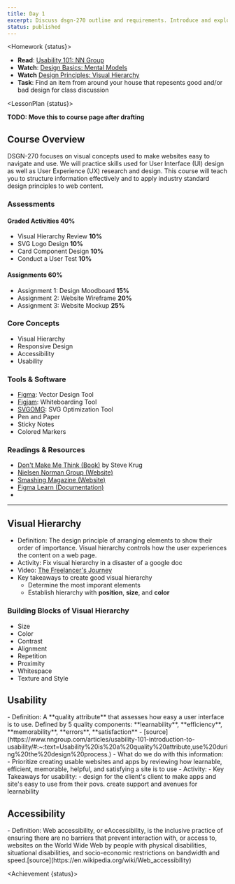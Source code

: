 ```yaml
---
title: Day 1
excerpt: Discuss dsgn-270 outline and requirements. Introduce and explore visual hierarchy in web design 
status: published
---
```


<script>
	import Homework from "$lib/components/Homework.svelte";
	import LessonPlan from "$lib/components/LessonPlan.svelte";
	import Achievement from "$lib/components/Achievement.svelte";
</script>

<Homework {status}>

- **Read**: [Usability 101: NN Group]()
- **Watch**: [Design Basics: Mental Models]()
- **Watch** [Design Principles: Visual Hierarchy](https://youtu.be/qZWDJqY27bw?si=rdCiKsAx7sken-QH)
- **Task**: Find an item from around your house that repesents good and/or bad design for class discussion

</Homework>

<LessonPlan {status}>

**TODO: Move this to course page after drafting**

<h2>Course Overview</h2>

DSGN-270 focuses on visual concepts used to make websites easy to navigate and use. We will practice skills used for User Interface (UI) design as well as User Experience (UX) research and design. This course will teach you to structure information effectively and to apply industry standard design principles to web content.

### Assessments

#### Graded Activities 40%
- Visual Hierarchy Review **10%**
- SVG Logo Design **10%**
- Card Component Design **10%**
- Conduct a User Test **10%**

#### Assignments 60%
- Assignment 1: Design Moodboard **15%**
- Assignment 2: Website Wireframe **20%**
- Assignment 3: Website Mockup  **25%**

### Core Concepts

- Visual Hierarchy
- Responsive Design
- Accessibility
- Usability

### Tools & Software
- [Figma](https://figma.com): Vector Design Tool
- [Figjam](https://www.figma.com/figjam/): Whiteboarding Tool
- [SVGOMG](https://jakearchibald.github.io/svgomg/): SVG Optimization Tool
- Pen and Paper
- Sticky Notes
- Colored Markers
### Readings & Resources
- [Don't Make Me Think (Book)](https://sensible.com/dont-make-me-think/) by Steve Krug
- [Nielsen Norman Group (Website)](https://www.nngroup.com/)
- [Smashing Magazine (Website)](https://www.smashingmagazine.com/)
- [Figma Learn (Documentation)](https://help.figma.com)
- 
---

<h2>Visual Hierarchy</h2>

- Definition: The design principle of arranging elements to show their order of importance. Visual hierarchy controls how the user experiences the content on a web page.
- Activity: Fix visual hierarchy in a disaster of a google doc
- Video: [The Freelancer's Journey](https://youtu.be/qZWDJqY27bw?si=rdCiKsAx7sken-QH)
- Key takeaways to create good visual hierarchy
	- Determine the most imporant elements
	- Establish hierarchy with **position**, **size**, and **color**

### Building Blocks of Visual Hierarchy
- Size
- Color
- Contrast
- Alignment
- Repetition
- Proximity
- Whitespace
- Texture and Style


<h2>Usability</h2>
	- Definition: A **quality attribute** that assesses how easy a user interface is to use. Defined by 5 quality components: **learnability**, **efficiency**, **memorability**, **errors**, **satisfaction**
		- [source](https://www.nngroup.com/articles/usability-101-introduction-to-usability/#:~:text=Usability%20is%20a%20quality%20attribute,use%20during%20the%20design%20process.)
	- What do we do with this information:
		- Prioritize creating usable websites and apps by reviewing how learnable, efficient, memorable, helpful, and satisfying a site is to use
- Activity: 
- Key Takeaways for usability:
	- design for the client's client to make apps and site's easy to use from their povs. create support and avenues for learnability

<h2>Accessibility</h2>
- Definition: Web accessibility, or eAccessibility, is the inclusive practice of ensuring there are no barriers that prevent interaction with, or access to, websites on the World Wide Web by people with physical disabilities, situational disabilities, and socio-economic restrictions on bandwidth and speed.[source](https://en.wikipedia.org/wiki/Web_accessibility)
</LessonPlan>

<Achievement {status}>



</Achievement>